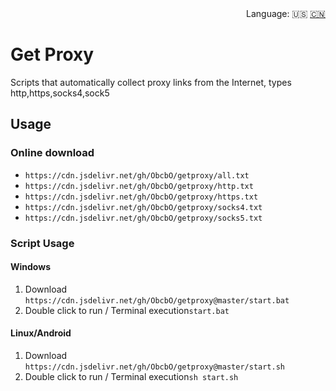 <div align="right">
  Language:
  🇺🇸
  <a title="Chinese" href="/README.md">🇨🇳</a>
</div>

# Get Proxy

Scripts that automatically collect proxy links from the Internet, types http,https,socks4,sock5

## Usage

### Online download

- `https://cdn.jsdelivr.net/gh/ObcbO/getproxy/all.txt`
- `https://cdn.jsdelivr.net/gh/ObcbO/getproxy/http.txt`
- `https://cdn.jsdelivr.net/gh/ObcbO/getproxy/https.txt`
- `https://cdn.jsdelivr.net/gh/ObcbO/getproxy/socks4.txt`
- `https://cdn.jsdelivr.net/gh/ObcbO/getproxy/socks5.txt`

### Script Usage

#### Windows

1. Download `https://cdn.jsdelivr.net/gh/ObcbO/getproxy@master/start.bat`
2. Double click to run / Terminal execution`start.bat`
   
#### Linux/Android

1. Download `https://cdn.jsdelivr.net/gh/ObcbO/getproxy@master/start.sh`
2. Double click to run / Terminal execution`sh start.sh`